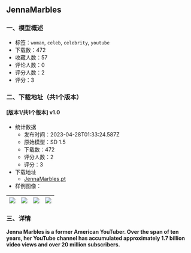 ## JennaMarbles
### 一、模型概述

- 标签：`woman`, `celeb`, `celebrity`, `youtube`
- 下载数：472
- 收藏人数：57
- 评论人数：0
- 评分人数：2
- 评分：3

### 二、下载地址（共1个版本）

#### [版本1/共1个版本] v1.0

- 统计数据
  - 发布时间：2023-04-28T01:33:24.587Z
  - 原始模型：SD 1.5
  - 下载数：472
  - 评分人数：2
  - 评分：3
- 下载地址
  - [JennaMarbles.pt](https://civitai.com/api/download/models/57008)
- 样例图像：

| <img src="https://image.civitai.com/xG1nkqKTMzGDvpLrqFT7WA/3319500f-58d7-4395-32b9-3a48fae8f000/width=450/618644.jpeg" /> | <img src="https://image.civitai.com/xG1nkqKTMzGDvpLrqFT7WA/d9e8d8b3-34cb-49a1-0a1b-a2b4c280aa00/width=450/618646.jpeg" /> | <img src="https://image.civitai.com/xG1nkqKTMzGDvpLrqFT7WA/f7059a1f-7110-4219-698d-b5fe8c5f4500/width=450/618653.jpeg" /> | <img src="https://image.civitai.com/xG1nkqKTMzGDvpLrqFT7WA/f2021fa9-756c-43e6-8d01-f489d098a300/width=450/618658.jpeg" /> |
| ---- | ---- | ---- | ---- |


### 三、详情
<p><strong>Jenna Marbles is a former American YouTuber. Over the span of ten years, her YouTube channel has accumulated approximately 1.7 billion video views and over 20 million subscribers.</strong></p>